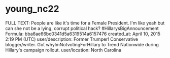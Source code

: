 # young_nc22

FULL TEXT: People are like it's time for a Female President. I'm like yeah but can she not be a lying, corrupt political hack? #HillarysBigAnnouncement
Formula: bba6ae66bc0341d5a6319514a6157476
created_at: April 10, 2015 2:19 PM (UTC)
user/description: Former Trumper! Conservative blogger/writer. Got whyImNotvotingForHillary to Trend Nationwide during Hillary's campaign rollout.
user/location: North Carolina
